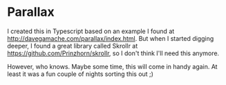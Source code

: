 Parallax
========

I created this in Typescript based on an example I found at http://davegamache.com/parallax/index.html. But when I started digging deeper, I found a great library called Skrollr at https://github.com/Prinzhorn/skrollr, so I don't think I'll need this anymore.

However, who knows. Maybe some time, this will come in handy again. At least it was a fun couple of nights sorting this out ;)
